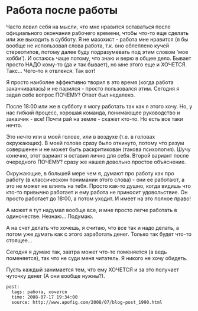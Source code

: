 #  Работа после работы

Часто ловил себя на мысли, что мне нравится оставаться после официального окончания рабочего 
времени, чтобы что-то еще сделать или же выходить в субботу. Я не мазохист - работа мне 
нравится (я бы вообще не использовал слова работа, т.к. оно облеплено кучей стереотипов, 
потому далее буду подразумевать под этим словом 'мое хобби'). И остаюсь чаще потому, что 
знаю и верю в общее дело. Бывает просто НАДО кому-то (да и так бывает), но мне этого еще 
и ХОЧЕТСЯ. Такс... Чего-то я отвлекся. Так вот!

Я просто наиболее эффективно творил в это время (когда работа заканчивалась) и не парился - 
просто пользовался этим. Сегодня я задал себе вопрос ПОЧЕМУ? Ответ был недалеко.

После 18:00 или же в субботу я могу работать так как я этого хочу. Но, у нас гибкий процесс, 
хорошая команда, понимающее руководство и заказчик - все! Почти рай на земле - скажет кто-то. 
Но есть все таки нечто.

Это нечто или в моей голове, или в воздухе (т.е. в головах окружающих). В моей голове сразу 
было откинуто, потому что разум совершенен и не может быть раскритикован (такова психология). 
Шучу конечно, этот вариант я оставил лично для себя. Второй вариант после очередного 
ПОЧЕМУ? сразу же нашел довольно простое объяснение.

Окружающие, в большей мере чем я, думают про работу как про работу (в классическом понимании 
этого слова) - они ее работают, а это не может не влиять на тебя. Просто как-то душно, 
когда видишь что кто-то привычно работает и ему работа не приносит удовольствие. Он просто 
работает до 18:00, а потом уходит. И имеет на это полное право!

А может я тут надумал вообще все, и мне просто легче работать в одиночестве. Незнаю... 
Подумаю.

А на счет делать что хочешь, я считаю, что все так и надо делать, а потом уже думать как 
с этого заработать денег. Только так будет что-то стоящее...

Сегодня я думаю так, завтра может что-то поменяется (а ведь поменяется), так что не суди 
меня читатель. Я никого не хочу обидеть.

Пусть каждый занимается тем, что ему ХОЧЕТСЯ и за это получает чуточку денег (А они вообще 
нужны?).

```
post:   
  tags: работа, хочется
  time: 2008-07-17 19:34:00
  source: http://www.apofig.com/2008/07/blog-post_1990.html
```